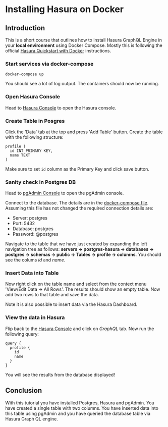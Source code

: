 # Installing Hasura on Docker

## Introduction

This is a short course that outlines how to install Hasura GraphQL Engine in your **local environment** using Docker Compose. Mostly this is following the official [Hasura Quickstart with Docker](https://docs.hasura.io/1.0/graphql/manual/getting-started/docker-simple.html) instructions.

### Start services via docker-compose

```
docker-compose up
```

You should see a lot of log output. The containers should now be running.

### Open Hasura Console

Head to [Hasura Console](http://localhost:8080/console) to open the Hasura console.

### Create Table in Posgres

Click the 'Data' tab at the top and press 'Add Table' button. Create the table with the following structure:

```
profile (
  id INT PRIMARY KEY,
  name TEXT
)
```

Make sure to set `id` column as the Primary Key and click save button.

### Sanity check in Postgres DB

Head to [pgAdmin Console](http://localhost:5050/) to open the pgAdmin console.

Connect to the database. The details are in the [docker-compose file](./docker-compose.yml). Assuming this file has not changed the required connection details are:

* Server: postgres
* Port: 5432
* Database: postgres
* Password: @postgres

Navigate to the table that we have just created by expanding the left navigation tree as follows: **servers -> postgres-hasura -> databases -> postgres -> schemas -> public -> Tables -> profile -> columns**. You should see the colums *id* and *name*.

### Insert Data into Table

Now right click on the table name and select from the context menu 'View/Edit Data -> All Rows'. The results should show an empty table. Now add two rows to that table and save the data.

Note it is also possible to insert data via the Hasura Dashboard.

### View the data in Hasura

Flip back to the [Hasura Console](http://localhost:8080/console) and click on *GraphQL* tab. Now run the following query:

```
query {
  profile {
    id
    name
  }
}
```

You will see the results from the database displayed!

## Conclusion

With this tutorial you have installed Postgres, Hasura and pgAdmin. You have created a single table with two columns. You have inserted data into this table using pgAdmin and you have queried the database table via Hasura Graph QL engine.